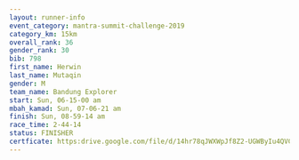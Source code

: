```yaml
---
layout: runner-info 
event_category: mantra-summit-challenge-2019 
category_km: 15km 
overall_rank: 36
gender_rank: 30
bib: 798
first_name: Herwin
last_name: Mutaqin
gender: M
team_name: Bandung Explorer
start: Sun, 06-15-00 am
mbah_kamad: Sun, 07-06-21 am
finish: Sun, 08-59-14 am
race_time: 2-44-14
status: FINISHER
certficate: https:drive.google.com/file/d/14hr78qJWXWpJf8Z2-UGWByIu4QVC1W2A/view?usp=sharing
---
```

